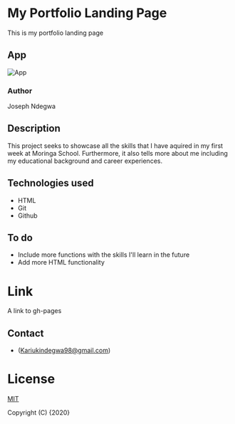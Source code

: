 # My Portfolio Landing Page
This is my portfolio landing page

## App
![App](app.png)

### Author
Joseph Ndegwa

## Description
 This project seeks to showcase all  the skills that I have aquired in my first week at Moringa School. Furthermore, it also tells more about me including my educational background and career experiences.

## Technologies used
* HTML
* Git
* Github

## To do
* Include more functions with the skills I'll learn in the future
* Add more HTML functionality

# Link
A link to gh-pages

## Contact
* (Kariukindegwa98@gmail.com)

# License
[MIT](https://choosealicense.com/licenses/mit/)

Copyright (C) {2020}
